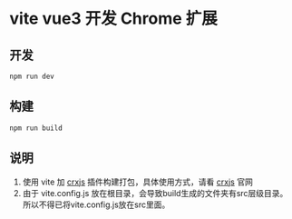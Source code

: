 # vite vue3 开发 Chrome 扩展

## 开发
```
npm run dev
```

## 构建
```
npm run build
```


## 说明

1. 使用 vite 加 [crxjs](https://github.com/crxjs/chrome-extension-tools) 插件构建打包，具体使用方式，请看 [crxjs](https://github.com/crxjs/chrome-extension-tools)  官网
2. 由于 vite.config.js 放在根目录，会导致build生成的文件夹有src层级目录。所以不得已将vite.config.js放在src里面。
